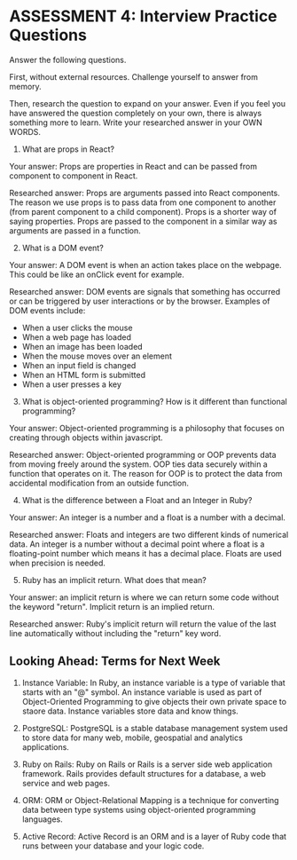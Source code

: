 # ASSESSMENT 4: Interview Practice Questions
Answer the following questions.

First, without external resources. Challenge yourself to answer from memory.

Then, research the question to expand on your answer. Even if you feel you have answered the question completely on your own, there is always something more to learn. Write your researched answer in your OWN WORDS.  

1. What are props in React?

  Your answer: Props are properties in React and can be passed from component to component in React. 

  Researched answer: Props are arguments passed into React components. The reason we use props is to pass data from one component to another (from parent component to a child component). Props is a shorter way of saying properties. Props are passed to the component in a similar way as arguments are passed in a function. 



2. What is a DOM event?

  Your answer: A DOM event is when an action takes place on the webpage. This could be like an onClick event for example. 

  Researched answer: DOM events are signals that something has occurred or can be triggered by user interactions or by the browser. 
  Examples of DOM events include:
  - When a user clicks the mouse
  - When a web page has loaded
  - When an image has been loaded
  - When the mouse moves over an element
  - When an input field is changed
  - When an HTML form is submitted
  - When a user presses a key



3. What is object-oriented programming? How is it different than functional programming?

  Your answer: Object-oriented programming is a philosophy that focuses on creating through objects within javascript. 

  Researched answer: Object-oriented programming or OOP prevents data from moving freely around the system. OOP ties data securely within a function that operates on it. The reason for OOP is to protect the data from accidental modification from an outside function. 



4. What is the difference between a Float and an Integer in Ruby?

  Your answer: An integer is a number and a float is a number with a decimal. 

  Researched answer: Floats and integers are two different kinds of numerical data. An integer is a number without a decimal point where a float is a floating-point number which means it has a decimal place. Floats are used when precision is needed. 



5. Ruby has an implicit return. What does that mean?

  Your answer: an implicit return is where we can return some code without the keyword "return". Implicit return is an implied return. 

  Researched answer: Ruby's implicit return will return the value of the last line automatically without including the "return" key word. 



## Looking Ahead: Terms for Next Week

1. Instance Variable: In Ruby, an instance variable is a type of variable that starts with an "@" symbol. An instance variable is used as part of Object-Oriented Programming to give objects their own private space to staore data. Instance variables store data and know things. 

2. PostgreSQL: PostgreSQL is a stable database management system used to store data for many web, mobile, geospatial and analytics applications. 

3. Ruby on Rails: Ruby on Rails or Rails is a server side web application framework. Rails provides default structures for a database, a web service and web pages. 

4. ORM: ORM or Object-Relational Mapping is a technique for converting data between type systems using object-oriented programming languages. 

5. Active Record: Active Record is an ORM and is a layer of Ruby code that runs between your database and your logic code. 
